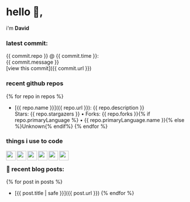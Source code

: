 # hello 👋,
i'm **David**

### latest commit:
{{ commit.repo }} @ {{ commit.time }}:<br>
{{ commit.message }}<br>
[view this commit]({{ commit.url }})

### recent github repos
{% for repo in repos %}
- [{{ repo.name }}]({{ repo.url }}):
{{ repo.description }}<br>
Stars: {{ repo.stargazers }} • Forks: {{ repo.forks }}{% if repo.primaryLanguage %} • {{ repo.primaryLanguage.name }}{% else %}Unknown{% endif%}
{% endfor %}

### things i use to code
<img src="{{ icons.html }}" align="left" width="26px">
<img src="{{ icons.css }}" align="left" width="26px">
<img src="{{ icons.javascript }}" align="left" width="26px">
<img src="{{ icons.nodejs }}" align="left" width="26px">
<img src="{{ icons.atomeditor }}" align="left" width="26px">
<img src="{{ icons.notepadplusplus }}" align="left" width="26px">
<br>

### 📰 recent blog posts:
{% for post in posts %}
- [{{ post.title | safe }}]({{ post.url }})
{% endfor %}
